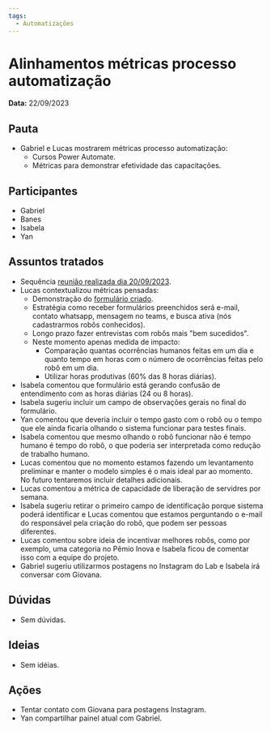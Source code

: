 ```yaml
---
tags:
  - Automatizações
---
```


# Alinhamentos métricas processo automatização

**Data:** 22/09/2023

## Pauta
- Gabriel e Lucas mostrarem métricas processo automatização:
    - Cursos Power Automate.
    - Métricas para demonstrar efetividade das capacitações.

## Participantes
- Gabriel
- Banes
- Isabela
- Yan

## Assuntos tratados
- Sequência [reunião realizada dia 20/09/2023](../20230920_treinamentos_power_automate).
- Lucas contextualizou métricas pensadas:
    - Demonstração do [formulário criado](https://forms.office.com/pages/responsepage.aspx?id=fK7T5Tib3kigh_ZzSih1dNmJbx3ANcVBkhbIbXmsIQVUQ04wT0Q1ODFZMEJGQkI1NkhFM0VGR0M5Vy4u).
    - Estratégia como receber formulários preenchidos será e-mail, contato whatsapp, mensagem no teams, e busca ativa (nós cadastrarmos robôs conhecidos).
    - Longo prazo fazer entrevistas com robôs mais "bem sucedidos".
    - Neste momento apenas medida de impacto:
        - Comparação quantas ocorrências humanos feitas em um dia e quanto tempo em horas com o número de ocorrências feitas pelo robô em um dia.
        - Utilizar horas produtivas (60% das 8 horas diárias).
- Isabela comentou que formulário está gerando confusão de entendimento com as horas diárias (24 ou 8 horas).
- Isabela sugeriu incluir um campo de observações gerais no final do formulário.
- Yan comentou que deveria incluir o tempo gasto com o robô ou o tempo que ele ainda ficaria olhando o sistema funcionar para testes finais.
- Isabela comentou que mesmo olhando o robô funcionar não é tempo humano é tempo do robô, o que poderia ser interpretada como redução de trabalho humano.
- Lucas comentou que no momento estamos fazendo um levantamento preliminar e manter o modelo simples é o mais ideal par ao momento. No futuro tentaremos incluir detalhes adicionais.
- Lucas comentou a métrica de capacidade de liberação de servidres por semana.
- Isabela sugeriu retirar o primeiro campo de identificação porque sistema poderá identificar e Lucas comentou que estamos perguntando o e-mail do responsável pela criação do robô, que podem ser pessoas diferentes.
- Lucas comentou sobre ideia de incentivar melhores robôs, como por exemplo, uma categoria no Pêmio Inova e Isabela ficou de comentar isso com a equipe do projeto.
- Gabriel sugeriu utilizarmos postagens no Instagram do Lab e Isabela irá conversar com Giovana.

## Dúvidas
- Sem dúvidas.

## Ideias
- Sem idéias.

## Ações
- Tentar contato com Giovana para postagens Instagram.
- Yan compartilhar painel atual com Gabriel.
